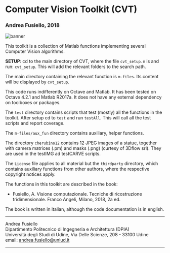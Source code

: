 # Computer Vision Toolkit (CVT)

### Andrea Fusiello, 2018

![banner](http://www.diegm.uniud.it/fusiello/demo/toolkit/banner.jpg)

This toolkit is a collection of Matlab functions implementing
several Computer Vision algorithms.

**SETUP**: cd to the main directory of CVT, where the file
`cvt_setup.m` is and run: `cvt_setup`. This will add the relevant
folders to the search path.

The main directory containing the relevant function is `m-files`.
Its content will be displayed by `cvt_setup`.

This code runs indifferently on Octave and Matlab. It has been
tested on Octave 4.2.1 and Matlab R2017a. It does not have any
external dependency on toolboxes or packages.

The `test` directory contains scripts that test (mostly) all the
functions in the toolkit.  After setup cd to `test` and
run `testAll`. This will call all the test scripts and report
coverage.

The `m-files/aux_fun` directory contains auxiliary, helper functions. 

The directory `cherubino12` contains 12 JPEG images of a statue,
together with camera matrices (.pm) and masks (.png) (curtesy of
3Dflow srl).  They are used in the testIMG ad testCARVE scripts.

The `License` file applies to all material but the `thirdparty` 
directory, which contains auxiliary functions from other authors, 
where the respective copyright notices apply.

The functions in this toolkit are described in the book:

* Fusiello, A. Visione computazionale. Tecniche di ricostruzione tridimensionale.  Franco Angeli, Milano, 2018, 2a ed.

The book is written in italian, although the code documentation
is in english.


---
Andrea Fusiello                
Dipartimento Politecnico di Ingegneria e Architettura (DPIA)  
Università degli Studi di Udine, Via Delle Scienze, 208 - 33100 Udine  
email: <andrea.fusiello@uniud.it>

---

